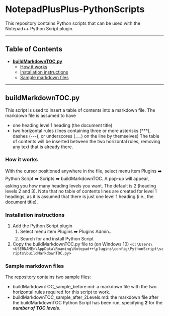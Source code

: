 # NotepadPlusPlus-PythonScripts

This repository contains Python scripts that can be used with the Notepad++ Python Script plugin.

-----------------------
## Table of Contents
+ [**buildMarkdownTOC.py**](#buildmarkdowntocpy)
	+ [How it works](#how-it-works)
	+ [Installation instructions](#installation-instructions)
	+ [Sample markdown files](#sample-markdown-files)
  
-----------------------

## buildMarkdownTOC.py

This script is used to insert a table of contents into a markdown file.  The markdown file is assumed to have 
* one heading level 1 heading (the document title)
* two horizontal rules (lines containing three or more asterisks (***), dashes (---), or underscores (___) on the line by themselves)
The table of contents will be inserted between the two horizontal rules, removing any text that is already there.

### How it works

With the cursor positioned anywhere in the file, select menu item Plugins :arrow_right:  Python Script :arrow_right: Scripts :arrow_right: buildMarkdownTOC.
A pop-up will appear, asking you how many heading levels you want.  The default is 2 (heading levels 2 and 3).  Note that no table of contents lines are created for level 1 headings, as it is assumed that there is just one level 1 heading (i.e., the document title).

### Installation instructions

1. Add the Python Script plugin
	1. Select menu item Plugins :arrow_right: Plugins Admin...
	1. Search for and install Python Script
2. Copy the buildMarkdownTOC.py file to (on Windows 10)
`<C:\Users\<USERNAME>\AppData\Roaming\Notepad++\plugins\config\PythonScript\scripts\buildMarkdownTOC.py>`

### Sample markdown files

The repository contains two sample files:

- buildMarkdownTOC_sample_before.md: a markdown file with the two horizontal rules required for this script to work.
- buildMarkdownTOC_sample_after_2Levels.md: the markdown file after the buildMarkdownTOC Python Script has been run, specifying **2** for the ***number of TOC levels***.
